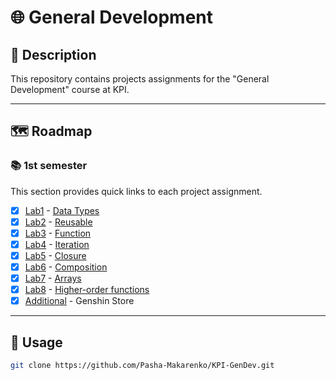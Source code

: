 # 🌐 General Development

## 📄 Description

This repository contains projects assignments for the "General Development" course at KPI.

---

## 🗺️ Roadmap

### 📚 1st semester

This section provides quick links to each project assignment.

- [x] [Lab1](https://github.com/Pasha-Makarenko/KPI-GenDev/tree/main/1%20semester/labs/lab1) - [Data Types](https://github.com/HowProgrammingWorks/DataTypes/blob/master/Exercises.ua.md)
- [x] [Lab2](https://github.com/Pasha-Makarenko/KPI-GenDev/tree/main/1%20semester/labs/lab2) - [Reusable](https://github.com/HowProgrammingWorks/Reusable/blob/master/Exercises.ua.md)
- [x] [Lab3](https://github.com/Pasha-Makarenko/KPI-GenDev/tree/main/1%20semester/labs/lab3) - [Function](https://github.com/HowProgrammingWorks/Function/blob/master/Exercises.ru.md)
- [x] [Lab4](https://github.com/Pasha-Makarenko/KPI-GenDev/tree/main/1%20semester/labs/lab4) - [Iteration](https://github.com/HowProgrammingWorks/Iteration/blob/master/Exercises.ru.md)
- [x] [Lab5](https://github.com/Pasha-Makarenko/KPI-GenDev/tree/main/1%20semester/labs/lab5) - [Closure](https://github.com/HowProgrammingWorks/Closure/blob/master/Exercises.ru.md)
- [x] [Lab6](https://github.com/Pasha-Makarenko/KPI-GenDev/tree/main/1%20semester/labs/lab6) - [Composition](https://github.com/HowProgrammingWorks/Composition/blob/master/Exercises.ru.md)
- [x] [Lab7](https://github.com/Pasha-Makarenko/KPI-GenDev/tree/main/1%20semester/labs/lab7) - [Arrays](https://github.com/HowProgrammingWorks/Arrays/blob/master/Exercises.en.md)
- [x] [Lab8](https://github.com/Pasha-Makarenko/KPI-GenDev/tree/main/1%20semester/labs/lab8) - [Higher-order functions](https://github.com/HowProgrammingWorks/HigherOrderFunction/blob/master/Exercises.en.md)
- [x] [Additional](https://github.com/Pasha-Makarenko/genshin-store) - Genshin Store

---

## 🔧 Usage

```bash
git clone https://github.com/Pasha-Makarenko/KPI-GenDev.git
```